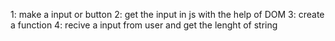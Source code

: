 1: make a input or button
2: get the input in js with the help of DOM
3: create a function
4: recive a input from user and get the lenght of string